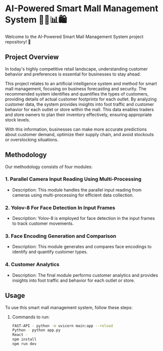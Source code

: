 # AI-Powered Smart Mall Management System 🏬🤖📊🛍️

Welcome to the AI-Powered Smart Mall Management System project repository! 🌟

## Project Overview

In today's highly competitive retail landscape, understanding customer behavior and preferences is essential for businesses to stay ahead. 

This project relates to an artificial intelligence system and method for smart mall management, focusing on business forecasting and security. The recommended system identifies and quantifies the types of customers, providing details of actual customer footprints for each outlet. 
By analyzing customer data, the system provides insights into foot traffic and customer behavior for each outlet or store within the mall. This data enables traders and store owners to plan their inventory effectively, ensuring appropriate stock levels.

With this information, businesses can make more accurate predictions about customer demand, optimize their supply chain, and avoid stockouts or overstocking situations.

## Methodology

Our methodology consists of four modules:

### 1. Parallel Camera Input Reading Using Multi-Processing
   - Description: This module handles the parallel input reading from cameras using multi-processing for efficient data collection.

### 2. Yolov-8 For Face Detection In Input Frames
   - Description: Yolov-8 is employed for face detection in the input frames to track customer movements.

### 3. Face Encoding Generation and Comparison
   - Description: This module generates and compares face encodings to identify and quantify customer types.

### 4. Customer Analytics
   - Description: The final module performs customer analytics and provides insights into foot traffic and behavior for each outlet or store.

## Usage

To use this smart mall management system, follow these steps:



1. Commands to run:
   ```bash
   FAST-API - python -m uvicorn main:app --reload
   Python - python app.py
   React - 
   npm install
   npm run dev
